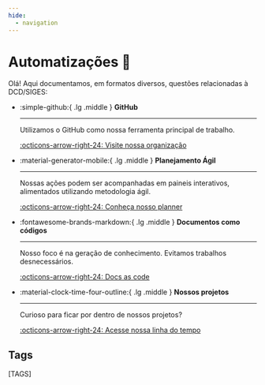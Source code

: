 ```yaml
---
hide:
  - navigation
---
```


# Automatizações :rocket:

Olá! Aqui documentamos, em formatos diversos, questões relacionadas à DCD/SIGES:

<div class="grid cards" markdown>

-   :simple-github:{ .lg .middle } __GitHub__

    ---

    Utilizamos o GitHub como nossa ferramenta principal de trabalho.

    [:octicons-arrow-right-24: Visite nossa organização](https://github.com/automatiza-mg)

-   :material-generator-mobile:{ .lg .middle } __Planejamento Ágil__

    ---

    Nossas ações podem ser acompanhadas em paineis interativos, alimentados utilizando metodologia ágil.

    [:octicons-arrow-right-24: Conheça nosso planner](https://github.com/orgs/automatiza-mg/projects/1/views/1)

-   :fontawesome-brands-markdown:{ .lg .middle } __Documentos como códigos__

    ---

    Nosso foco é na geração de conhecimento. Evitamos trabalhos desnecessários.

    [:octicons-arrow-right-24: Docs as code](https://www.writethedocs.org/guide/docs-as-code/)

-   :material-clock-time-four-outline:{ .lg .middle } __Nossos projetos__

    ---

    Curioso para ficar por dentro de nossos projetos?

    [:octicons-arrow-right-24: Acesse nossa linha do tempo](./linha_do_tempo)

</div>

## Tags

[TAGS]
